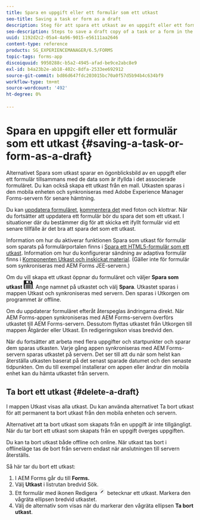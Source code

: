 ```yaml
---
title: Spara en uppgift eller ett formulär som ett utkast
seo-title: Saving a task or form as a draft
description: Steg för att spara ett utkast av en uppgift eller ett formulär i AEM Forms-appen
seo-description: Steps to save a draft copy of a task or a form in the AEM Forms app
uuid: 1192d2c2-05a4-4a96-9015-e56111aa2646
content-type: reference
products: SG_EXPERIENCEMANAGER/6.5/FORMS
topic-tags: forms-app
discoiquuid: 9950288c-b5a2-4945-afad-be9ce2abc8e9
exl-id: b4a23b2e-ab18-402c-8dfa-2533ee692912
source-git-commit: bd86d647fdc203015bc70a0f57d5b94b4c634bf9
workflow-type: tm+mt
source-wordcount: '492'
ht-degree: 0%

---
```


# Spara en uppgift eller ett formulär som ett utkast {#saving-a-task-or-form-as-a-draft}

Alternativet Spara som utkast sparar en ögonblicksbild av en uppgift eller ett formulär tillsammans med de data som är ifyllda i det associerade formuläret. Du kan också skapa ett utkast från en mall. Utkasten sparas i den mobila enheten och synkroniseras med Adobe Experience Manager Forms-servern för senare hämtning.

Du kan [uppdatera formuläret](/help/forms/using/working-with-form.md), [kommentera det](/help/forms/using/add-attachments.md) med foton och klottrar. När du fortsätter att uppdatera ett formulär bör du spara det som ett utkast. I situationer där du bestämmer dig för att skicka ett ifyllt formulär vid ett senare tillfälle är det bra att spara det som ett utkast.

Information om hur du aktiverar funktionen Spara som utkast för formulär som sparats på formulärportalen finns i [Spara ett HTML5-formulär som ett utkast](/help/forms/using/saving-html5-form-draft.md).
Information om hur du konfigurerar sändning av adaptiva formulär finns i [Komponenten Utkast och inskickat material](/help/forms/using/draft-submission-component.md). (Gäller inte för formulär som synkroniseras med AEM Forms JEE-servern.)

Om du vill skapa ett utkast öppnar du formuläret och väljer **Spara som utkast** ![spara som utkast](assets/save-as-draft.png). Ange namnet på utkastet och välj **Spara**. Utkastet sparas i mappen Utkast och synkroniseras med servern. Den sparas i Utkorgen om programmet är offline.

Om du uppdaterar formuläret efteråt återspeglas ändringarna direkt. När AEM Forms-appen synkroniseras med AEM Forms-servern överförs utkastet till AEM Forms-servern. Dessutom flyttas utkastet från Utkorgen till mappen Åtgärder eller Utkast. En redigeringsikon visas bredvid den.

När du fortsätter att arbeta med flera uppgifter och startpunkter och sparar dem sparas utkasten. Varje gång appen synkroniseras med AEM Forms-servern sparas utkastet på servern. Det ser till att du när som helst kan återställa utkasten baserat på det senast sparade datumet och den senaste tidpunkten. Om du till exempel installerar om appen eller ändrar din mobila enhet kan du hämta utkastet från servern.

## Ta bort ett utkast {#delete-a-draft}

I mappen Utkast visas alla utkast. Du kan använda alternativet Ta bort utkast för att permanent ta bort utkast från den mobila enheten och servern.

Alternativet att ta bort utkast som skapats från en uppgift är inte tillgängligt. När du tar bort ett utkast som skapats från en uppgift överges uppgiften.

Du kan ta bort utkast både offline och online. När utkast tas bort i offlineläge tas de bort från servern endast när anslutningen till servern återställs.

Så här tar du bort ett utkast:

1. I AEM Forms går du till **Forms.**
1. Välj **Utkast** i listrutan bredvid Sök.
1. Ett formulär med ikonen Redigera ![edit-draft-app](assets/edit-draft-app.png) betecknar ett utkast. Markera den vågräta ellipsen bredvid utkastet.
1. Välj de alternativ som visas när du markerar den vågräta ellipsen **Ta bort utkast**.
